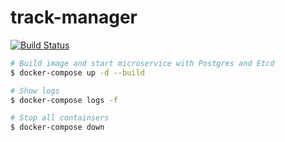 # track-manager

[![Build Status](https://travis-ci.org/strimr/track-manager.svg?branch=master)](https://travis-ci.org/strimr/track-manager)

```bash
# Build image and start microservice with Postgres and Etcd
$ docker-compose up -d --build

# Show logs 
$ docker-compose logs -f

# Stop all containsers
$ docker-compose down
```